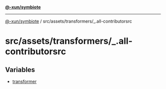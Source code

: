 [**@-xun/symbiote**](../../../../README.md)

***

[@-xun/symbiote](../../../../README.md) / src/assets/transformers/\_.all-contributorsrc

# src/assets/transformers/\_.all-contributorsrc

## Variables

- [transformer](variables/transformer.md)
